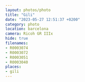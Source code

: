 ```yaml
---
layout: photos/photo
title: "Gili"
date: "2023-05-27 12:51:37 +0200"
category: photo
location: barcelona
camera: Ricoh GR IIIx
hide: true
filenames: 
- R0003074
- R0003072
- R0003051
- R0003040
places:
- gili
---
```




